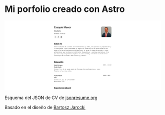 # Mi porfolio creado con Astro

<div align="center">
<a href="https://ezequielmenor.es/">
<img src="./public/Mi-Porfolio.png">
</a>
<p></p>
</div>

<p>
Esquema del JSON de CV de <a href="https://jsonresume.org/schema/">jsonresume.org</a>
</p>

<p>
Basado en el diseño de <a href="https://github.com/BartoszJarocki/cv">Bartosz Jarocki</a>
</p>